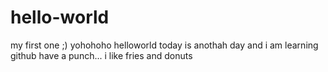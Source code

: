 # hello-world
my first one ;)
yohohoho helloworld
today is anothah day and i am learning github 
have a punch...
i like fries and donuts
